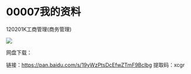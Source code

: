 # 00007我的资料

120201K工商管理(商务管理)

![](https://my-markdown-picgo.oss-cn-shenzhen.aliyuncs.com/img/20200425170504.png)



网盘下载：

链接：https://pan.baidu.com/s/19yWzPtsDcEfwZTmF9Bclbg 
提取码：xcgr 